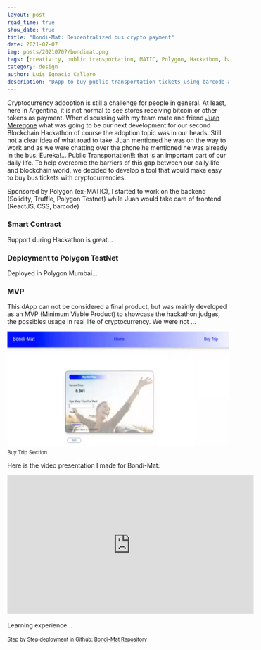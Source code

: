 ```yaml
---
layout: post
read_time: true
show_date: true
title: "Bondi-Mat: Descentralized bus crypto payment"
date: 2021-07-07
img: posts/20210707/bondimat.png
tags: [creativity, public transportation, MATIC, Polygon, Hackathon, barcode, blockchain, dApp]
category: design
author: Luis Ignacio Callero
description: "DApp to buy public transportation tickets using barcode and MATIC tokens"
---
```


Cryptocurrency addoption is still a challenge for people in general. At least, here in Argentina, it is not normal to see stores receiving bitcoin or other tokens as payment.
When discussing with my team mate and friend [Juan Meregone](https://www.linkedin.com/in/juanmeregone) what was going to be our next development for our second Blockchain Hackathon of course the adoption topic was in our heads.
Still not a clear idea of what road to take. Juan mentioned he was on the way to work and as we were chatting over the phone he mentioned he was already in the bus. Eureka!... Public Transportation!!: that is an important part of our daily life.
To help overcome the barriers of this gap between our daily life and blockchain world, we decided to develop a tool that would make easy to buy bus tickets with cryptocurrencies.

Sponsored by Polygon (ex-MATIC), I started to work on the backend (Solidity, Truffle, Polygon Testnet) while Juan would take care of frontend (ReactJS, CSS, barcode)

### Smart Contract


<tweet>Support during Hackathon is great...</tweet> 

### Deployment to Polygon TestNet
Deployed in Polygon Mumbai...

### MVP
This dApp can not be considered a final product, but was mainly developed as an MVP (Minimum Viable Product) to showcase the hackathon judges, the possibles usage in real life of cryptocurrency.
We were not ...


![Buying Tickets](./assets/img/posts/20210707/bondimat_buying.png)
<small>Buy Trip Section</small>

Here is the video presentation I made for Bondi-Mat:

<iframe width="560" height="315" src="https://www.youtube.com/embed/AvGKibhzZx0" title="YouTube video player" frameborder="0" allow="accelerometer; autoplay; clipboard-write; encrypted-media; gyroscope; picture-in-picture" allowfullscreen></iframe>

Learning experience...

<small>Step by Step deployment in Github: [Bondi-Mat Repository](https://github.com/luigicallero/bondi-mat)</small>